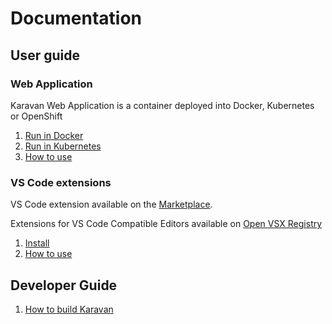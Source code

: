# Documentation

## User guide

### Web Application

Karavan Web Application is a container deployed into Docker, Kubernetes or OpenShift 

1. [Run in Docker](WEB_DOCKER.md)
2. [Run in Kubernetes](WEB_KUBERNETES.md)
3. [How to use](WEB_HOWTO.md)

### VS Code extensions

VS Code extension available on the [Marketplace](https://marketplace.visualstudio.com/items?itemName=camel-karavan.karavan). 

Extensions for VS Code Compatible Editors available on [Open VSX Registry](https://open-vsx.org/extension/camel-karavan/karavan)

1. [Install](VSCODE_INSTALL.md)
2. [How to use](VSCODE_HOWTO.md)


## Developer Guide

1. [How to build Karavan](DEV.md)
